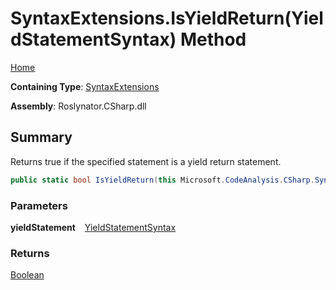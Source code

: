# SyntaxExtensions\.IsYieldReturn\(YieldStatementSyntax\) Method

[Home](../../../../README.md)

**Containing Type**: [SyntaxExtensions](../README.md)

**Assembly**: Roslynator\.CSharp\.dll

## Summary

Returns true if the specified statement is a yield return statement\.

```csharp
public static bool IsYieldReturn(this Microsoft.CodeAnalysis.CSharp.Syntax.YieldStatementSyntax yieldStatement)
```

### Parameters

**yieldStatement** &ensp; [YieldStatementSyntax](https://docs.microsoft.com/en-us/dotnet/api/microsoft.codeanalysis.csharp.syntax.yieldstatementsyntax)

### Returns

[Boolean](https://docs.microsoft.com/en-us/dotnet/api/system.boolean)

